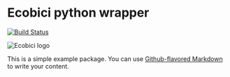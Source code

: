 # Ecobici python wrapper

[![Build Status](https://travis-ci.com/sainoba/ecobici_py.svg?branch=master)](https://travis-ci.com/sainoba/ecobici_py)

![Ecobici logo](./img/ecobici.jpg)

This is a simple example package. You can use
[Github-flavored Markdown](https://guides.github.com/features/mastering-markdown/)
to write your content.